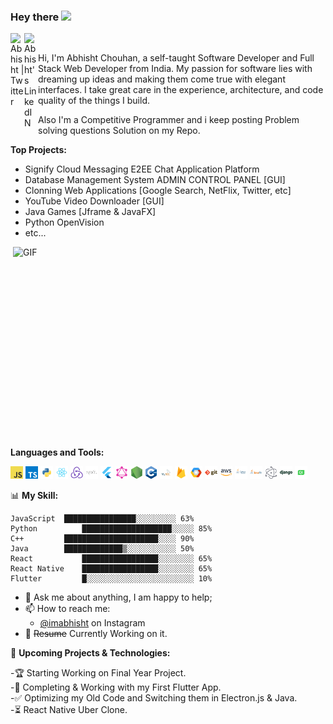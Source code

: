 


### Hey there <img src="https://media.giphy.com/media/hvRJCLFzcasrR4ia7z/giphy.gif" width="25px">

<a href="https://twitter.com/imabhisht">
  <img align="left" alt="Abhisht | Twitter" width="22px" src="https://raw.githubusercontent.com/peterthehan/peterthehan/master/assets/twitter.svg" />
</a>
<a href="https://www.linkedin.com/in/imabhisht/">
  <img align="left" alt="Abhisht's LinkedIN" width="22px" src="https://raw.githubusercontent.com/peterthehan/peterthehan/master/assets/linkedin.svg" />
</a>



<br>

Hi, I'm Abhisht Chouhan, a self-taught Software Developer and Full Stack Web Developer from India. My passion for software lies with dreaming up ideas and making them come true with elegant interfaces. I take great care in the experience, architecture, and code quality of the things I build. 

Also I'm a Competitive Programmer and i keep posting Problem solving questions Solution on my Repo.

**Top Projects:**  
 - Signify Cloud Messaging  E2EE Chat Application Platform 
 - Database Management System ADMIN CONTROL PANEL [GUI]
 - Clonning Web Applications [Google Search, NetFlix, Twitter, etc]
 - YouTube Video Downloader [GUI]
 - Java Games [Jframe & JavaFX]
 - Python OpenVision
 - etc...

  <img align="right" alt="GIF" src="https://github.com/abhisheknaiidu/abhisheknaiidu/blob/master/code.gif?raw=true" width="500" height="320" />


**Languages and Tools:**  

<code><img height="20" src="https://raw.githubusercontent.com/github/explore/80688e429a7d4ef2fca1e82350fe8e3517d3494d/topics/javascript/javascript.png"></code>
<code><img height="20" src="https://github.com/github/explore/blob/main/topics/typescript/typescript.png?raw=true"></code>
<code><img height="20" src="https://raw.githubusercontent.com/github/explore/80688e429a7d4ef2fca1e82350fe8e3517d3494d/topics/python/python.png"></code>
<code><img height="20" src="https://raw.githubusercontent.com/github/explore/80688e429a7d4ef2fca1e82350fe8e3517d3494d/topics/react/react.png"></code>
<code><img height="20" src="https://github.com/github/explore/blob/main/topics/redux/redux.png?raw=true"></code>
<code><img height="20" src="https://github.com/github/explore/blob/main/topics/nextjs/nextjs.png?raw=true"></code>
<code><img height="20" src="https://github.com/github/explore/blob/main/topics/flutter/flutter.png?raw=true"></code>
<code><img height="20" src="https://raw.githubusercontent.com/github/explore/5c058a388828bb5fde0bcafd4bc867b5bb3f26f3/topics/graphql/graphql.png"></code>
<code><img height="20" src="https://raw.githubusercontent.com/github/explore/80688e429a7d4ef2fca1e82350fe8e3517d3494d/topics/nodejs/nodejs.png"></code>
<code><img height="20" src="https://raw.githubusercontent.com/github/explore/80688e429a7d4ef2fca1e82350fe8e3517d3494d/topics/cpp/cpp.png"></code>
<code><img height="20" src="https://raw.githubusercontent.com/github/explore/80688e429a7d4ef2fca1e82350fe8e3517d3494d/topics/mysql/mysql.png"></code>
<code><img height="20" src="https://raw.githubusercontent.com/github/explore/80688e429a7d4ef2fca1e82350fe8e3517d3494d/topics/firebase/firebase.png"></code>
<code><img height="20" src="https://github.com/github/explore/blob/main/topics/google-cloud/google-cloud.png?raw=true"></code>
<code><img height="20" src="https://raw.githubusercontent.com/github/explore/80688e429a7d4ef2fca1e82350fe8e3517d3494d/topics/git/git.png"></code>
<code><img height="20" src="https://github.com/github/explore/blob/main/topics/aws/aws.png?raw=true"></code>
<code><img height="20" src="https://github.com/github/explore/blob/main/topics/java/java.png?raw=true"></code>
<code><img height="20" src="https://github.com/github/explore/blob/main/topics/javafx/javafx.png?raw=true"></code>
<code><img height="20" src="https://github.com/github/explore/blob/main/topics/electron/electron.png?raw=true"></code>
<code><img height="20" src="https://github.com/github/explore/blob/main/topics/django/django.png?raw=true"></code>
<code><img height="20" src="https://github.com/github/explore/blob/main/topics/qt/qt.png?raw=true"></code>

📊 **My Skill:**
<!--START_SECTION:waka-->
```text
JavaScript 	████████████████░░░░░░░░░ 63% 
Python      	████████████████████░░░░░ 85% 
C++       	█████████████████████░░░░ 90% 
Java    	█████████████▒░░░░░░░░░░░ 50% 
React       	█████████████████░░░░░░░░ 65%
React Native    █████████████████░░░░░░░░ 65% 
Flutter     	█░░░░░░░░░░░░░░░░░░░░░░░░ 10% 
```
<!--END_SECTION:waka-->

- 💬 Ask me about anything, I am happy to help;
- 📫 How to reach me:
	-  [@imabhisht](https://instagram.com/imabhisht) on Instagram
- 📝 ~~Resume~~ Currently Working on it.



🚧 **Upcoming Projects & Technologies:**
<!-- TODO-IST:START -->

 

-🏆  Starting Working on Final Year Project.  <br>
   -🌸  Completing & Working with my First Flutter App.<br>
   -✅ 	Optimizing my Old Code and Switching them in Electron.js & Java. <br>
   -⏳  React Native Uber Clone.<br>

<!-- TODO-IST:END -->




